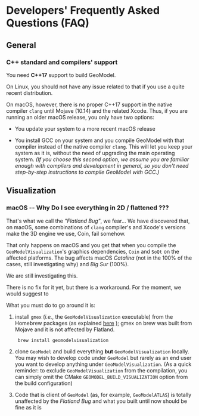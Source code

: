 
# Developers' Frequently Asked Questions (FAQ)


## General

### C++ standard and compilers' support

You need **C++17** support to build GeoModel. 

On Linux, you should not have any issue related to that if you use a quite recent distribution.

On macOS, however, there is no proper C++17 support in the native compiler `clang` until Mojave (10.14) and the related Xcode. Thus, if you are running an older macOS release, you only have two options:

- You update your system to a more recent macOS release

- You install GCC on your system and you compile GeoModel with that compiler instead of the native compiler `clang`. This will let you keep your system as it is, without the need of upgrading the main operating system. *(If you choose this second option, we assume you are familiar enough with compilers and development in general, so you don't need step-by-step instructions to compile GeoModel with GCC.)*

## Visualization

### macOS -- Why Do I see everything in 2D / flattened ???

That's what we call the *"Flatland Bug"*, we fear... We have discovered that, on macOS, some combinations of `clang` compiler's and Xcode's versions make the 3D engine we use, Coin, fail somehow.

That only happens on macOS and you get that when you compile the `GeoModelVisualization`'s graphics dependencies, `Coin` and `SoQt` on the affected platforms. The bug affects macOS *Catalina* (not in the 100% of the cases, still investigating why) and *Big Sur* (100%).

We are still investigating this.

There is no fix for it yet, but there is a workaround. For the moment, we would suggest to

What you must do to go around it is:

1. install `gmex` (*i.e.*, the `GeoModelVisualization` executable) from the Homebrew packages (as explained [here](../../start/install/#macos) );  gmex on brew was built from Mojave and it is not affected by Flatland.

        brew install geomodelvisualization

2. clone `GeoModel` and build everything **but** `GeoModelVisualization` locally. You may wish to develop code under `GeoModel` but rarely as an end user you want to develop anything under `GeoModelVisualization`. (As a quick reminder: to exclude `GeoModelVisualization` from the compilation, you can simply omit the CMake `GEOMODEL_BUILD_VISUALIZATION` option from the build configuration) 

3. Code that is client of `GeoModel` (as, for example, `GeoModelATLAS`) is totally unaffected by the *Flatland Bug* and what you built until now should be fine as it is



